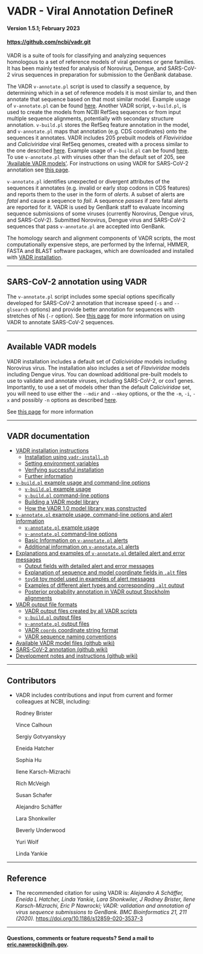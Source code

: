 # VADR - Viral Annotation DefineR <a name="top"></a>
#### Version 1.5.1; February 2023
#### https://github.com/ncbi/vadr.git

VADR is a suite of tools for classifying and analyzing sequences
homologous to a set of reference models of viral genomes or gene
families. It has been mainly tested for analysis of Norovirus, Dengue,
and SARS-CoV-2 virus sequences in preparation for submission to the
GenBank database.

The VADR `v-annotate.pl` script is used to classify a sequence, by
determining which in a set of reference models it is most similar to,
and then annotate that sequence based on that most similar model.
Example usage of `v-annotate.pl` can be found
[here](documentation/annotate.md#top).  Another VADR script,
`v-build.pl`, is used to create the models from NCBI RefSeq sequences
or from input multiple sequence alignments, potentially with secondary
structure annotation. `v-build.pl` stores the RefSeq feature
annotation in the model, and `v-annotate.pl` maps that annotation
(e.g. CDS coordinates) onto the sequences it annotates.  VADR includes
205 prebuilt models of *Flaviviridae* and *Caliciviridae* viral RefSeq
genomes, created with a process similar to the one described
[here](documentation/build.md#1.0library). Example usage of
`v-build.pl` can be found [here](documentation/build.md#top).  To use
`v-annotate.pl` with viruses other than the default set of 205, see
['Available VADR models'](#models). For instructions on using VADR for
SARS-CoV-2 annotation see [this
page](https://github.com/ncbi/vadr/wiki/Coronavirus-annotation).

`v-annotate.pl` identifies unexpected or divergent attributes of the
sequences it annotates (e.g. invalid or early stop codons in CDS
features) and reports them to the user in the form of *alerts*.  A
subset of alerts are *fatal* and cause a sequence to *fail*. A
sequence *passes* if zero fatal alerts are reported for it.  VADR is
used by GenBank staff to evaluate incoming sequence submissions of
some viruses (currently Norovirus, Dengue virus, and SARS-CoV-2).
Submitted Norovirus, Dengue virus and SARS-CoV-2 sequences that pass
`v-annotate.pl` are accepted into GenBank.

The homology search and alignment components of VADR scripts, the most
computationally expensive steps, are performed by the Infernal, HMMER,
FASTA and BLAST software packages, which are downloaded and installed
with [VADR installation](documentation/install.md#top).

---
## SARS-CoV-2 annotation using VADR

The `v-annotate.pl` script includes some special options specifically
developed for SARS-CoV-2 annotation that increase speed (`-s` and
`--glsearch` options) and provide better annotation for sequences with
stretches of Ns (`-r` option). See [this
page](https://github.com/ncbi/vadr/wiki/Coronavirus-annotation) for
more information on using VADR to annotate SARS-CoV-2 sequences.

---
## Available VADR models <a name="models"></a>

VADR installation includes a default set of *Caliciviridae* models
including Norovirus virus. The installation also includes a set of
*Flaviviridae* models including Dengue virus.  You can download
additional pre-built models to use to validate and annotate viruses,
including SARS-CoV-2, or cox1 genes. Importantly, to
use a set of models other than the default *Caliciviridae* set, you
will need to use either the `--mdir` and `--mkey` options, or the the
`-m`, `-i`, `-x` and possibly `-n` options as described
[here](documentation/annotate.md#options).

See [this page](https://github.com/ncbi/vadr/wiki/Available-VADR-model-files) for more information

---
## VADR documentation <a name="documentation"></a>

* [VADR installation instructions](documentation/install.md#top)
  * [Installation using `vadr-install.sh`](documentation/install.md#install)
  * [Setting environment variables](documentation/install.md#environment)
  * [Verifying successful installation](documentation/install.md#tests)
  * [Further information](documentation/install.md#further)
* [`v-build.pl` example usage and command-line options](documentation/build.md#top)
  * [`v-build.pl` example usage](documentation/build.md#exampleusage)
  * [`v-build.pl` command-line options](documentation/build.md#options)
  * [Building a VADR model library](documentation/build.md#library)
  * [How the VADR 1.0 model library was constructed](documentation/build.md#1.0library)
* [`v-annotate.pl` example usage, command-line options and alert information](documentation/annotate.md#top)
  * [`v-annotate.pl` example usage](documentation/annotate.md#exampleusage)
  * [`v-annotate.pl` command-line options](documentation/annotate.md#options)
  * [Basic Information on `v-annotate.pl` alerts](documentation/annotate.md#alerts)
  * [Additional information on `v-annotate.pl` alerts](documentation/annotate.md#alerts2)
* [Explanations and examples of `v-annotate.pl` detailed alert and error messages](documentation/alerts.md#top)
  * [Output fields with detailed alert and error messages](documentation/alerts.md#files)
  * [Explanation of sequence and model coordinate fields in `.alt` files](documentation/alerts.md#coords)
  * [`toy50` toy model used in examples of alert messages](documentation/alerts.md#toy)
  * [Examples of different alert types and corresponding `.alt` output](documentation/alerts.md#examples)
  * [Posterior probability annotation in VADR output Stockholm alignments](documentation/alerts.md#pp)
* [VADR output file formats](documentation/formats.md#top)
  * [VADR output files created by all VADR scripts](documentation/formats.md#generic)
  * [`v-build.pl` output files](documentation/formats.md#build)
  * [`v-annotate.pl` output files](documentation/formats.md#annotate)
  * [VADR `coords` coordinate string format](documentation/formats.md#coords)
  * [VADR sequence naming conventions](documentation/formats.md#seqnames)
* [Available VADR model files (github wiki)](https://github.com/ncbi/vadr/wiki/Available-VADR-model-files)
* [SARS-CoV-2 annotation (github wiki)](https://github.com/ncbi/vadr/wiki/Coronavirus-annotation)
* [Development notes and instructions (github wiki)](https://github.com/ncbi/vadr/wiki/Development-notes-and-instructions)

---
## Contributors <a name="contributors"></a>
* VADR includes contributions and input from current and former
  colleagues at NCBI, including:

  Rodney Brister
  
  Vince Calhoun
  
  Sergiy Gotvyanskyy
  
  Eneida Hatcher
  
  Sophia Hu
  
  Ilene Karsch-Mizrachi
  
  Rich McVeigh
  
  Susan Schafer
  
  Alejandro Schäffer
  
  Lara Shonkwiler
  
  Beverly Underwood
  
  Yuri Wolf
  
  Linda Yankie

---
## Reference <a name="reference"></a>
* The recommended citation for using VADR is:
  *Alejandro A Schäffer, Eneida L Hatcher, Linda Yankie, Lara Shonkwiler,
  J Rodney Brister, Ilene Karsch-Mizrachi, Eric P Nawrocki; VADR:
  validation and annotation of virus sequence submissions to
  GenBank. BMC Bioinformatics 21, 211
  (2020).* https://doi.org/10.1186/s12859-020-3537-3

---
#### Questions, comments or feature requests? Send a mail to eric.nawrocki@nih.gov.

